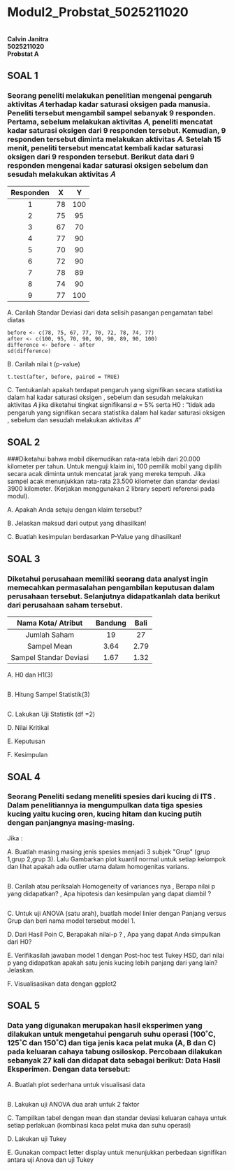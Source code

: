 # Modul2_Probstat_5025211020

**<br>Calvin Janitra**
**<br>5025211020
<br>Probstat A**

## SOAL 1
### Seorang peneliti melakukan penelitian mengenai pengaruh aktivitas 𝐴 terhadap kadar saturasi oksigen pada manusia. Peneliti tersebut mengambil sampel sebanyak 9 responden. Pertama, sebelum melakukan aktivitas 𝐴, peneliti mencatat kadar saturasi oksigen dari 9 responden tersebut. Kemudian, 9 responden tersebut diminta melakukan aktivitas 𝐴. Setelah 15 menit, peneliti tersebut mencatat kembali kadar saturasi oksigen dari 9 responden tersebut. Berikut data dari 9 responden mengenai kadar saturasi oksigen sebelum dan sesudah melakukan aktivitas 𝐴
| Responden  | X | Y |
|:-----------:| :------:| :------:|
| 1| 78| 100|  
| 2| 75| 95|  
| 3| 67| 70|  
| 4| 77| 90|  
| 5| 70| 90|  
| 6| 72| 90|  
| 7| 78| 89|  
| 8| 74| 90|  
| 9| 77| 100|  

A. Carilah Standar Deviasi dari data selisih pasangan pengamatan tabel diatas
```
before <- c(78, 75, 67, 77, 70, 72, 78, 74, 77)
after <- c(100, 95, 70, 90, 90, 90, 89, 90, 100)
difference <- before - after
sd(difference)
```
B. Carilah nilai t (p-value)
```
t.test(after, before, paired = TRUE)
```

C. Tentukanlah apakah terdapat pengaruh yang signifikan secara statistika
dalam hal kadar saturasi oksigen , sebelum dan sesudah melakukan
aktivitas 𝐴 jika diketahui tingkat signifikansi 𝛼 = 5% serta H0 : “tidak ada
pengaruh yang signifikan secara statistika dalam hal kadar saturasi
oksigen , sebelum dan sesudah melakukan aktivitas 𝐴”

## SOAL 2
###Diketahui bahwa mobil dikemudikan rata-rata lebih dari 20.000 kilometer per tahun. Untuk menguji klaim ini, 100 pemilik mobil yang dipilih secara acak diminta untuk mencatat jarak yang mereka tempuh. Jika sampel acak menunjukkan rata-rata 23.500 kilometer dan standar deviasi 3900 kilometer. (Kerjakan menggunakan 2 library seperti referensi pada modul).

A. Apakah Anda setuju dengan klaim tersebut?

B. Jelaskan maksud dari output yang dihasilkan!

C. Buatlah kesimpulan berdasarkan P-Value yang dihasilkan!

## SOAL 3
### Diketahui perusahaan memiliki seorang data analyst ingin memecahkan permasalahan pengambilan keputusan dalam perusahaan tersebut. Selanjutnya didapatkanlah data berikut dari perusahaan saham tersebut.
| Nama Kota/ Atribut  | Bandung | Bali |
|:-----------:| :------:| :------:|
| Jumlah Saham| 19| 27|  
| Sampel Mean| 3.64| 2.79|  
| Sampel Standar Deviasi| 1.67| 1.32|  

A. H0 dan H1(3)
```
```
B. Hitung Sampel Statistik(3)
```
```

C. Lakukan Uji Statistik (df =2)

D. Nilai Kritikal

E. Keputusan

F. Kesimpulan

## SOAL 4
### Seorang Peneliti sedang meneliti spesies dari kucing di ITS . Dalam penelitiannya ia mengumpulkan data  tiga spesies kucing yaitu kucing oren, kucing hitam dan kucing putih dengan panjangnya masing-masing. 
Jika :

A. Buatlah masing masing jenis spesies menjadi  3 subjek "Grup" (grup 1,grup 2,grup 3). Lalu Gambarkan plot kuantil normal untuk setiap kelompok dan lihat apakah ada outlier utama dalam homogenitas varians.
```
```
B. Carilah atau periksalah Homogeneity of variances nya , Berapa nilai p yang didapatkan? , Apa hipotesis dan kesimpulan yang dapat diambil ?
```
```

C. Untuk uji ANOVA (satu arah), buatlah model linier dengan Panjang versus
Grup dan beri nama model tersebut model 1.

D. Dari Hasil Poin C, Berapakah nilai-p ? , Apa yang dapat Anda simpulkan
dari H0?

E. Verifikasilah jawaban model 1 dengan Post-hoc test Tukey HSD, dari nilai p
yang didapatkan apakah satu jenis kucing lebih panjang dari yang lain? Jelaskan.

F. Visualisasikan data dengan ggplot2
## SOAL 5
### Data yang digunakan merupakan hasil eksperimen yang dilakukan untuk mengetahui pengaruh suhu operasi (100˚C, 125˚C dan 150˚C) dan tiga jenis kaca pelat muka (A, B dan C) pada keluaran cahaya tabung osiloskop. Percobaan dilakukan sebanyak 27 kali dan didapat data sebagai berikut: Data Hasil Eksperimen. Dengan data tersebut:

A. Buatlah plot sederhana untuk visualisasi data 
```
```
B. Lakukan uji ANOVA dua arah untuk 2 faktor

C. Tampilkan tabel dengan mean dan standar deviasi keluaran cahaya untuk setiap perlakuan (kombinasi kaca pelat muka dan suhu operasi)

D. Lakukan uji Tukey

E. Gunakan compact letter display untuk menunjukkan perbedaan signifikan
antara uji Anova dan uji Tukey
